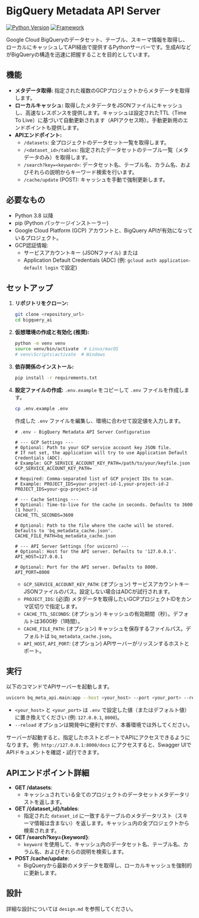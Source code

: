 # BigQuery Metadata API Server

[![Python Version](https://img.shields.io/badge/python-3.8%2B-blue.svg)](https://www.python.org/)
[![Framework](https://img.shields.io/badge/Framework-FastAPI-green.svg)](https://fastapi.tiangolo.com/)

Google Cloud BigQueryのデータセット、テーブル、スキーマ情報を取得し、ローカルにキャッシュしてAPI経由で提供するPythonサーバーです。生成AIなどがBigQueryの構造を迅速に把握することを目的としています。

## 機能

*   **メタデータ取得:** 指定された複数のGCPプロジェクトからメタデータを取得します。
*   **ローカルキャッシュ:** 取得したメタデータをJSONファイルにキャッシュし、高速なレスポンスを提供します。キャッシュは設定されたTTL（Time To Live）に基づいて自動更新されます（APIアクセス時）。手動更新用のエンドポイントも提供します。
*   **APIエンドポイント:**
    *   `/datasets`: 全プロジェクトのデータセット一覧を取得します。
    *   `/<dataset_id>/tables`: 指定されたデータセットのテーブル一覧（メタデータのみ）を取得します。
    *   `/search?key=<keyword>`: データセット名、テーブル名、カラム名、およびそれらの説明からキーワード検索を行います。
    *   `/cache/update` (POST): キャッシュを手動で強制更新します。

## 必要なもの

*   Python 3.8 以降
*   pip (Python パッケージインストーラー)
*   Google Cloud Platform (GCP) アカウントと、BigQuery APIが有効になっているプロジェクト。
*   GCP認証情報:
    *   サービスアカウントキー (JSONファイル) または
    *   Application Default Credentials (ADC) (例: `gcloud auth application-default login` で設定)

## セットアップ

1.  **リポジトリをクローン:**
    ```bash
    git clone <repository_url>
    cd bigquery_ai
    ```

2.  **仮想環境の作成と有効化 (推奨):**
    ```bash
    python -m venv venv
    source venv/bin/activate  # Linux/macOS
    # venv\Scripts\activate  # Windows
    ```

3.  **依存関係のインストール:**
    ```bash
    pip install -r requirements.txt
    ```

4.  **設定ファイルの作成:**
    `.env.example` をコピーして `.env` ファイルを作成します。
    ```bash
    cp .env.example .env
    ```
    作成した `.env` ファイルを編集し、環境に合わせて設定値を入力します。

    ```dotenv
    # .env - BigQuery Metadata API Server Configuration

    # --- GCP Settings ---
    # Optional: Path to your GCP service account key JSON file.
    # If not set, the application will try to use Application Default Credentials (ADC).
    # Example: GCP_SERVICE_ACCOUNT_KEY_PATH=/path/to/your/keyfile.json
    GCP_SERVICE_ACCOUNT_KEY_PATH=

    # Required: Comma-separated list of GCP project IDs to scan.
    # Example: PROJECT_IDS=your-project-id-1,your-project-id-2
    PROJECT_IDS=your-gcp-project-id

    # --- Cache Settings ---
    # Optional: Time-to-live for the cache in seconds. Defaults to 3600 (1 hour).
    CACHE_TTL_SECONDS=3600

    # Optional: Path to the file where the cache will be stored. Defaults to 'bq_metadata_cache.json'.
    CACHE_FILE_PATH=bq_metadata_cache.json

    # --- API Server Settings (for uvicorn) ---
    # Optional: Host for the API server. Defaults to '127.0.0.1'.
    API_HOST=127.0.0.1

    # Optional: Port for the API server. Defaults to 8000.
    API_PORT=8000
    ```
    *   `GCP_SERVICE_ACCOUNT_KEY_PATH`: (オプション) サービスアカウントキーJSONファイルのパス。設定しない場合はADCが試行されます。
    *   `PROJECT_IDS`: (必須) メタデータを取得したいGCPプロジェクトIDをカンマ区切りで指定します。
    *   `CACHE_TTL_SECONDS`: (オプション) キャッシュの有効期間（秒）。デフォルトは3600秒（1時間）。
    *   `CACHE_FILE_PATH`: (オプション) キャッシュを保存するファイルパス。デフォルトは `bq_metadata_cache.json`。
    *   `API_HOST`, `API_PORT`: (オプション) APIサーバーがリッスンするホストとポート。

## 実行

以下のコマンドでAPIサーバーを起動します。

```bash
uvicorn bq_meta_api.main:app --host <your_host> --port <your_port> --reload
```

*   `<your_host>` と `<your_port>` は `.env` で設定した値（またはデフォルト値）に置き換えてください (例: `127.0.0.1`, `8000`)。
*   `--reload` オプションは開発中に便利ですが、本番環境では外してください。

サーバーが起動すると、指定したホストとポートでAPIにアクセスできるようになります。
例: `http://127.0.0.1:8000/docs` にアクセスすると、Swagger UIでAPIドキュメントを確認・試行できます。

## APIエンドポイント詳細

*   **GET /datasets**:
    *   キャッシュされている全てのプロジェクトのデータセットメタデータリストを返します。
*   **GET /{dataset_id}/tables**:
    *   指定された `dataset_id` に一致するテーブルのメタデータリスト（スキーマ情報は含まない）を返します。キャッシュ内の全プロジェクトから検索されます。
*   **GET /search?key={keyword}**:
    *   `keyword` を使用して、キャッシュ内のデータセット名、テーブル名、カラム名、およびそれらの説明を検索します。
*   **POST /cache/update**:
    *   BigQueryから最新のメタデータを取得し、ローカルキャッシュを強制的に更新します。

## 設計

詳細な設計については `design.md` を参照してください。